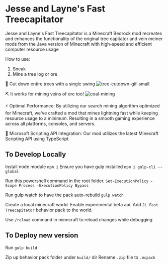 # Jesse and Layne's Fast Treecapitator

Jesse and Layne's Fast Treecapitator is a Minecraft Bedrock mod recreates and enhances the functionality of the original tree capitator and vein meiner mods from the Java version
of Minecraft with high-speed and efficient computer resource usage

How to use:
1. Sneak
2. Mine a tree log or ore

🌳 Cut down entire trees with a single swing
![tree-cutdown-gif-small](https://github.com/laynebritton/jl-fast-treecapitator/assets/21363865/ad5bfb36-c16f-40e8-853f-b1d7cdb4e88d)

⛏️ It works for mining veins of ore too!
![coal-mining](https://github.com/laynebritton/jl-fast-treecapitator/assets/21363865/bdf6db8b-16a7-4b73-9b65-734bffd94e73)

⚡️ Optimal Performance: By utilizing our search mining algorithm optimized for Minecraft, we've crafted a mod that mines lightning fast while keeping resource usage to a minimum. Resulting in a smooth gaming experience across all platforms, consoles, and servers.

🔮 Microsoft Scripting API Integration: Our mod utilizes the latest Minecraft Scripting API using TypeScript. 

## To Develop Locally

Install node module `npm i`
Ensure you have gulp installed `npm i gulp-cli --global`

Run this powershell command in the root folder.
`Set-ExecutionPolicy -Scope Process -ExecutionPolicy Bypass`

Run gulp watch to have the pack auto-rebuild
`gulp watch`

Create a local minecraft world. Enable experimental beta api.
Add `JL Fast Treecapitator` behavior pack to the world.

Use `/reload` command in minecraft to reload changes while debugging

## To Deploy new version
Run `gulp build`

Zip up behavior pack folder under `build/` dir
Rename `.zip` file to `.mcpack`
